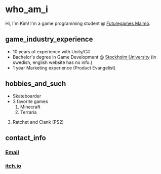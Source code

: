 <!-- Profile info -->
# who_am_i
Hi, I'm Kim! I'm a game programming student @ [Futuregames Malmö](https://futuregames.se/educations/program/game-programmer-2023?loc=malmo).

## game_industry_experience
- 10 years of experience with Unity/C#
- Bachelor's degree in Game Development @ [Stockholm University](https://www.su.se/sok-kurser-och-program/sgamk-1.411902) (in swedish, english website has no info.)
- 1 year Marketing experience (Product Evangelist)

## hobbies_and_such
- Skateboarder
- 3 favorite games
  1. Minecraft
  2. Terraria
3. Ratchet and Clank (PS2)

## contact_info
### [Email](mailto:joakim.linna@edu.futuregames.nu?subject=Found%20you%20on%20Github&body=%0A%0A%0A---%20via%20Github%20---)
### [itch.io](kimcodekill.itch.io)
